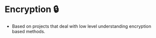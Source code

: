 # Encryption 🔒
- Based on projects that deal with low level understanding encryption based methods.
